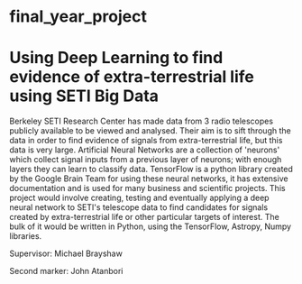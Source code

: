 # final_year_project
#  Using Deep Learning to find evidence of extra-terrestrial life using SETI Big Data

Berkeley SETI Research Center has made data from 3 radio telescopes publicly available to be viewed and analysed. Their aim is to sift through the data in order to find evidence of signals from extra-terrestrial life, but this data is very large. Artificial Neural Networks are a collection of  'neurons' which collect signal inputs from a previous layer of neurons; with enough layers they can learn to classify data. TensorFlow is a python library created by the Google Brain Team for using these neural networks, it has extensive documentation and is used for many business and scientific projects. This project would involve creating, testing and eventually applying a deep neural network to SETI's telescope data to find candidates for signals created by extra-terrestrial life or other particular targets of interest. The bulk of it would be written in Python, using the TensorFlow, Astropy, Numpy libraries. 

Supervisor: Michael Brayshaw

Second marker: John Atanbori
